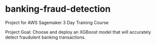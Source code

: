 # banking-fraud-detection
Project for AWS Sagemaker 3 Day Training Course

Project Goal: Choose and deploy an XGBoost model that will accurately detect fraudulent banking transactions.
